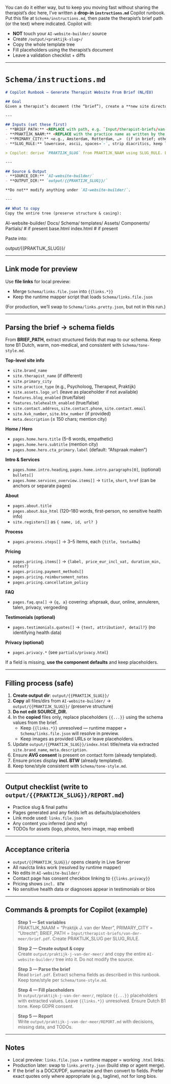 You can do it either way, but to keep you moving fast without sharing the therapist’s doc here, I’ve written a **drop-in `instructions.md`** Copilot runbook. Put this file at `Schema/instructions.md`, then paste the therapist’s brief path (or the text) where indicated. Copilot will:

* **NOT** touch your `AI-website-builder/` source
* Create `/output/<praktijk-slug>/`
* Copy the whole template tree
* Fill placeholders using the therapist’s document
* Leave a validation checklist + diffs

---

# `Schema/instructions.md`

```md
# Copilot Runbook — Generate Therapist Website From Brief (NL/EU)

## Goal
Given a therapist’s document (the “brief”), create a **new site directory** named after the practice, **without modifying** the source project `AI-website-builder/`. Copy the entire template tree, then fill placeholders and content according to the brief and our schema/rules.

---

## Inputs (set these first)
- **BRIEF_PATH:** <REPLACE with path, e.g. `Input/therapist-briefs/van-der-meer/brief.pdf`>
- **PRAKTIJK_NAAM:** <REPLACE with the practice name as written by the therapist>
- **PRIMARY_CITY:** <e.g., Amsterdam, Rotterdam, …>  (if in brief; otherwise infer)
- **SLUG_RULE:** lowercase, ascii, spaces→`-`, strip diacritics, keep letters/numbers/dashes only

> Copilot: derive `PRAKTIJK_SLUG` from PRAKTIJK_NAAM using SLUG_RULE. Example: “Praktijk J. van der Meer” → `praktijk-j-van-der-meer`.

---

## Source & Output
- **SOURCE_DIR:** `AI-website-builder/`
- **OUTPUT_DIR:** `output/{{PRAKTIJK_SLUG}}/`

**Do not** modify anything under `AI-website-builder/`.

---

## What to copy
Copy the entire tree (preserve structure & casing):
```

AI-website-builder/
Docs/
Schema/
templates/
Assets/
Components/
Partials/        # if present
base.html
index.html         # if present



Paste into:

output/{{PRAKTIJK_SLUG}}/



---

## Link mode for preview
Use **file links** for local preview:
- Merge `Schema/links.file.json` into `{{links.*}}`
- Keep the runtime mapper script that loads `Schema/links.file.json`

(For production, we’ll swap to `Schema/links.pretty.json`, but not in this run.)

---

## Parsing the brief → schema fields
From **BRIEF_PATH**, extract structured fields that map to our schema. Keep tone B1 Dutch, warm, non-medical, and consistent with `Schema/tone-style.md`.

**Top-level site info**
- `site.brand_name`
- `site.therapist_name` (if different)
- `site.primary_city`
- `site.practice_type` (e.g., Psycholoog, Therapeut, Praktijk)
- `site.assets.logo_url` (leave as placeholder if not available)
- `features.blog_enabled` (true/false)
- `features.telehealth_enabled` (true/false)
- `site.contact.address`, `site.contact.phone`, `site.contact.email`
- `site.kvk_number`, `site.btw_number` (if provided)
- `meta.description` (≤ 150 chars; mention city)

**Home / Hero**
- `pages.home.hero.title`  (5–8 words, empathetic)
- `pages.home.hero.subtitle` (mention city)
- `pages.home.hero.cta_primary.label` (default: “Afspraak maken”)

**Intro & Services**
- `pages.home.intro.heading`, `pages.home.intro.paragraphs[0]`, (optional) `bullets[]`
- `pages.home.services_overview.items[]` → `title`, `short`, `href` (can be anchors or separate pages)

**About**
- `pages.about.title`
- `pages.about.bio_html` (120–180 words, first-person, no sensitive health info)
- `site.registers[]` as `{ name, id, url? }`

**Process**
- `pages.process.steps[]` → 3–5 items, each `{title, text≤40w}`

**Pricing**
- `pages.pricing.items[]` → `{label, price_eur_incl_vat, duration_min, notes?}`
- `pages.pricing.payment_methods[]`
- `pages.pricing.reimbursement_notes`
- `pages.pricing.cancellation_policy`

**FAQ**
- `pages.faq.qna[]` → `{q, a}` covering: afspraak, duur, online, annuleren, talen, privacy, vergoeding

**Testimonials (optional)**
- `pages.testimonials.quotes[]` → `{text, attribution?, detail?}` (no identifying health data)

**Privacy (optional)**
- `pages.privacy.*` (see `partials/privacy.html`)

If a field is missing, **use the component defaults** and keep placeholders.

---

## Filling process (safe)
1) **Create output dir**: `output/{{PRAKTIJK_SLUG}}/`
2) **Copy** all files/dirs from `AI-website-builder/` → `output/{{PRAKTIJK_SLUG}}/` (preserve structure)
3) **Do not edit SOURCE_DIR.**
4) In the **copied** files only, replace placeholders `{{...}}` using the schema values from the brief.
   - Keep `{{links.*}}` unresolved — runtime mapper + `Schema/links.file.json` will resolve in preview.
   - Keep images as provided URLs or leave placeholders.
5) Update `output/{{PRAKTIJK_SLUG}}/index.html` title/meta via extracted `site.brand_name`, `meta.description`.
6) Ensure **AVG consent** is present on contact form (already templated).
7) Ensure prices display **incl. BTW** (already templated).
8) Keep tone/style consistent with `Schema/tone-style.md`.

---

## Output checklist (write to `output/{{PRAKTIJK_SLUG}}/REPORT.md`)
- Practice slug & final paths
- Pages generated and any fields left as defaults/placeholders
- Link mode used: `links.file.json`
- Any content you inferred (and why)
- TODOs for assets (logo, photos, hero image, map embed)

---

## Acceptance criteria
- `output/{{PRAKTIJK_SLUG}}/` opens cleanly in Live Server
- All nav/cta links work (resolved by runtime mapper)
- No edits in `AI-website-builder/`
- Contact page has consent checkbox linking to `{{links.privacy}}`
- Pricing shows `incl. BTW`
- No sensitive health data or diagnoses appear in testimonials or bios

---

## Commands & prompts for Copilot (example)
> **Step 1 — Set variables**  
> PRAKTIJK_NAAM = “Praktijk J. van der Meer”, PRIMARY_CITY = “Utrecht”; BRIEF_PATH = `Input/therapist-briefs/van-der-meer/brief.pdf`. Create PRAKTIJK_SLUG per SLUG_RULE.

> **Step 2 — Create output & copy**  
> Create `output/praktijk-j-van-der-meer/` and copy the entire `AI-website-builder/` tree into it. Do not modify the source.

> **Step 3 — Parse the brief**  
> Read `brief.pdf`. Extract schema fields as described in this runbook. Keep tone/style per `Schema/tone-style.md`.

> **Step 4 — Fill placeholders**  
> In `output/praktijk-j-van-der-meer/`, replace `{{...}}` placeholders with extracted values. Leave `{{links.*}}` unresolved. Ensure Dutch B1 tone. Keep GDPR consent.

> **Step 5 — Report**  
> Write `output/praktijk-j-van-der-meer/REPORT.md` with decisions, missing data, and TODOs.

---

## Notes
- Local preview: `links.file.json` + runtime mapper = working `.html` links.
- Production later: swap to `links.pretty.json` (build step or agent merge).
- If the brief is a DOCX/PDF, summarize and then convert to fields. Prefer exact quotes only where appropriate (e.g., tagline), not for long bios.


